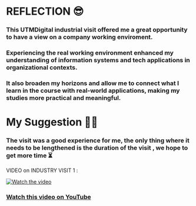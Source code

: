 # REFLECTION 😎
### This UTMDigital industrial visit offered me a great opportunity to have a view on a company working enviroment.
### Experiencing the real working environment enhanced my understanding of information systems and tech applications in organizational contexts. 
### It also broaden my horizons and allow me to connect what I learn in the course with real-world applications, making my studies more practical and meaningful.

# My Suggestion 🧑‍🏫
### The visit was a good experience for me, the only thing where it needs to be lengthened is the duration of the visit , we hope to get more time ⏳ 

VIDEO on INDUSTRY VISIT 1 :

[![Watch the video](https://img.youtube.com/vi/ibmbXXh5H2E/maxresdefault.jpg)](https://youtu.be/ibmbXXh5H2E)

### [Watch this video on YouTube](https://youtu.be/ibmbXXh5H2E)
<a href= "[https://youtube.com/@tanlijia_utm?feature=shared](https://youtu.be/ibmbXXh5H2E?feature=shared)" target="_blank" rel="noopener noreferrer"></a>

